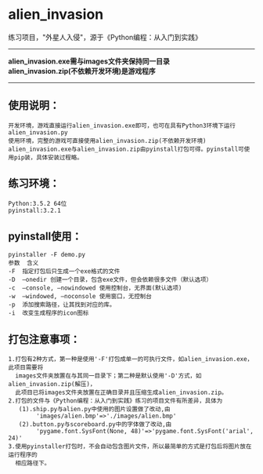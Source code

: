 alien_invasion
==============
练习项目，"外星人入侵"，源于《Python编程：从入门到实践》

***
__alien_invasion.exe需与images文件夹保持同一目录__<br>
__alien_invasion.zip(不依赖开发环境)是游戏程序__
***

使用说明：
--------
    开发环境，游戏直接运行alien_invasion.exe即可，也可在具有Python3环境下运行alien_invasion.py
    使用环境，完整的游戏可直接使用alien_invasion.zip(不依赖开发环境)
    alien_invasion.exe与alien_invasion.zip由pyinstall打包可得。pyinstall可使用pip装，具体安装过程略。


练习环境：
--------
    Python:3.5.2 64位
    pyinstall:3.2.1
    

pyinstall使用：
--------
    pyinstaller -F demo.py
    参数 	含义
    -F 	指定打包后只生成一个exe格式的文件
    -D 	–onedir 创建一个目录，包含exe文件，但会依赖很多文件（默认选项）
    -c 	–console, –nowindowed 使用控制台，无界面(默认选项)
    -w 	–windowed, –noconsole 使用窗口，无控制台
    -p 	添加搜索路径，让其找到对应的库。
    -i 	改变生成程序的icon图标


打包注意事项：
--------
    1.打包有2种方式，第一种是使用'-F'打包成单一的可执行文件，如alien_invasion.exe，此项目需要将
      images文件夹放置在与其同一目录下；第二种是默认使用'-D'方式，如alien_invasion.zip(解压)，
      此项目已将images文件夹放置在正确目录并且压缩生成alien_invasion.zip。
    2.打包的文件与《Python编程：从入门到实践》练习的项目文件有所差异，具体为
       (1).ship.py与alien.py中使用的图片设置做了改动,由
            'images/alien.bmp'=>'./images/alien.bmp'
       (2).button.py与scoreboard.py中的字体做了改动,由
            'pygame.font.SysFont(None, 48)'=>'pygame.font.SysFont('arial', 24)'
    3.使用pyinstaller打包时，不会自动包含图片文件，所以最简单的方式是打包后将图片放在运行程序的
      相应路径下。
